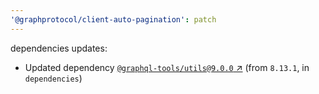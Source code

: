 ```yaml
---
'@graphprotocol/client-auto-pagination': patch
---
```

dependencies updates:
  - Updated dependency [`@graphql-tools/utils@9.0.0` ↗︎](https://www.npmjs.com/package/@graphql-tools/utils/v/9.0.0) (from `8.13.1`, in `dependencies`)
